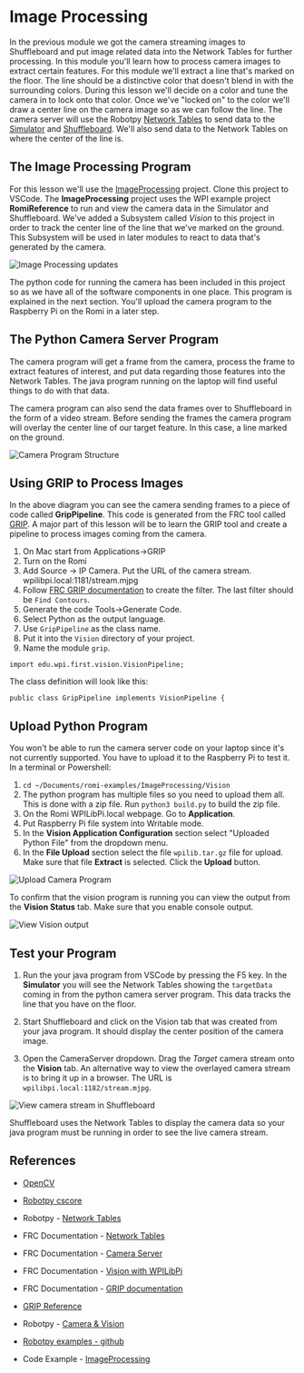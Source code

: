 # Image Processing
In the previous module we got the camera streaming images to Shuffleboard and put image related data into the Network Tables for further processing.  In this module you'll learn how to process camera images to extract certain features.  For this module we'll extract a line that's marked on the floor.  The line should be a distinctive color that doesn't blend in with the surrounding colors.  During this lesson we'll decide on a color and tune the camera in to lock onto that color.  Once we've "locked on" to the color we'll draw a center line on the camera image so as we can follow the line. The camera server will use the Robotpy [Network Tables](https://robotpy.readthedocs.io/en/stable/guide/nt.html#networktables-guide) to send data to the [Simulator](https://docs.wpilib.org/en/latest/docs/software/wpilib-tools/robot-simulation/index.html) and [Shuffleboard](https://docs.wpilib.org/en/latest/docs/software/dashboards/shuffleboard/index.html). We'll also send data to the Network Tables on where the center of the line is. 

## The Image Processing Program
For this lesson we'll use the [ImageProcessing](https://github.com/mjwhite8119/romi-examples/tree/main/ImageProcessing) project.  Clone this project to VSCode.  The **ImageProcessing** project uses the WPI example project **RomiReference** to run and view the camera data in the Simulator and Shuffleboard.  We've added a Subsystem called *Vision* to this project in order to track the center line of the line that we've marked on the ground.  This Subsystem will be used in later modules to react to data that's generated by the camera.

![Image Processing updates](../../images/FRCVision/FRCVision.011.jpeg)

The python code for running the camera has been included in this project so as we have all of the software components in one place. This program is explained in the next section.  You'll upload the camera program to the Raspberry Pi on the Romi in a later step.

## The Python Camera Server Program
The camera program will get a frame from the camera, process the frame to extract features of interest, and put data regarding those features into the Network Tables.  The java program running on the laptop will find useful things to do with that data.

The camera program can also send the data frames over to Shuffleboard in the form of a video stream. Before sending the frames the camera program will overlay the center line of our target feature.  In this case, a line marked on the ground.

![Camera Program Structure](../../images/FRCVision/FRCVision.008.jpeg)

## Using GRIP to Process Images
In the above diagram you can see the camera sending frames to a piece of code called **GripPipeline**.  This code is generated from the FRC tool called [GRIP](https://docs.wpilib.org/en/latest/docs/software/vision-processing/grip/index.html).  A major part of this lesson will be to learn the GRIP tool and create a pipeline to process images coming from the camera.

1. On Mac start from Applications->GRIP
2. Turn on the Romi
3. Add Source -> IP Camera.  Put the URL of the camera stream.  wpilibpi.local:1181/stream.mjpg
4. Follow [FRC GRIP documentation](https://docs.wpilib.org/en/latest/docs/software/vision-processing/grip/index.html) to create the filter.
The last filter should be `Find Contours`.
5. Generate the code Tools->Generate Code.  
6. Select Python as the output language.
7. Use `GripPipeline` as the class name.
8. Put it into the `Vision` directory of your project.
9. Name the module `grip`.

<!-- If you're generating the java pipeline version make sure the the "Implement WPILIB VisionPipeline" box is checked.  This will place the following code into the generated GRIP file: -->

    import edu.wpi.first.vision.VisionPipeline;

The class definition will look like this:

    public class GripPipeline implements VisionPipeline {

## <a name="upload"></a>Upload Python Program
You won't be able to run the camera server code on your laptop since it's not currently supported.  You have to upload it to the Raspberry Pi to test it. In a terminal or Powershell:

1. `cd ~/Documents/romi-examples/ImageProcessing/Vision`
2. The python program has multiple files so you need to upload them all.  This is done with a zip file.  Run `python3 build.py` to build the zip file.
3. On the Romi WPILibPi.local webpage. Go to **Application**.
4. Put Raspberry Pi file system into Writable mode.
5. In the **Vision Application Configuration** section select "Uploaded Python File" from the dropdown menu.
6. In the **File Upload** section select the file `wpilib.tar.gz` file for upload.  Make sure that file **Extract** is selected. Click the **Upload** button.

![Upload Camera Program](../../images/FRCVision/FRCVision.006.jpeg)

To confirm that the vision program is running you can view the output from the **Vision Status** tab.  Make sure that you enable console output.

![View Vision output](../../images/FRCVision/FRCVision.005.jpeg)

## Test your Program
1. Run the your java program from VSCode by pressing the F5 key. In the **Simulator** you will see the Network Tables showing the `targetData` coming in from the python camera server program.  This data tracks the line that you have on the floor.

2. Start Shuffleboard and click on the Vision tab that was created from your java program. It should display the center position of the camera image.

3. Open the CameraServer dropdown.  Drag the *Target* camera stream onto the **Vision** tab. An alternative way to view the overlayed camera stream is to bring it up in a browser.  The URL is `wpilibpi.local:1182/stream.mjpg`.

![View camera stream in Shuffleboard](../../images/FRCVision/FRCVision.009.jpeg)

Shuffleboard uses the Network Tables to display the camera data so your java program must be running in order to see the live camera stream.

## References
- [OpenCV](https://opencv.org/)

- [Robotpy cscore](https://robotpy.readthedocs.io/projects/cscore/en/stable/api.html)

- Robotpy - [Network Tables](https://robotpy.readthedocs.io/en/stable/guide/nt.html#networktables-guide)

- FRC Documentation - [Network Tables](https://docs.wpilib.org/en/latest/docs/software/networktables/index.html)

- FRC Documentation - [Camera Server](https://docs.wpilib.org/en/stable/docs/software/vision-processing/introduction/cameraserver-class.html)

- FRC Documentation - [Vision with WPILibPi](https://docs.wpilib.org/en/stable/docs/software/vision-processing/wpilibpi/index.html#)

- FRC Documentation - [GRIP documentation](https://docs.wpilib.org/en/latest/docs/software/vision-processing/grip/index.html)

- [GRIP Reference](https://github.com/WPIRoboticsProjects/GRIP/wiki/Operation-Reference-Table)

- Robotpy - [Camera & Vision](https://robotpy.readthedocs.io/en/stable/vision/index.html)

- [Robotpy examples - github](https://github.com/robotpy/robotpy-cscore/tree/main/examples)

- Code Example - [ImageProcessing](https://github.com/mjwhite8119/romi-examples/tree/main/ImageProcessing)

<!-- <h3><span style="float:left">
<a href="romiVision">Previous</a></span>
<span style="float:right">
<a href="romiLineFollow">Next</a></span></h3> -->